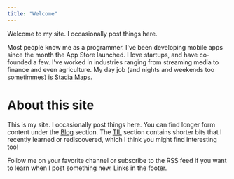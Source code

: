 ```yaml
---
title: "Welcome"
---
```


Welcome to my site.
I occasionally post things here.

Most people know me as a programmer.
I've been developing mobile apps since the month the App Store launched.
I love startups, and have co-founded a few.
I've worked in industries ranging from streaming media to finance and even agriculture.
My day job (and nights and weekends too sometimmes) is [Stadia Maps](https://stadiamaps.com/).


# About this site

This is my site.
I occasionally post things here.
You can find longer form content under the [Blog](blog) section.
The [TIL](til) section contains shorter bits that I recently learned or rediscovered,
which I think you might find interesting too!

Follow me on your favorite channel or subscribe to the RSS feed
if you want to learn when I post something new.
Links in the footer.
